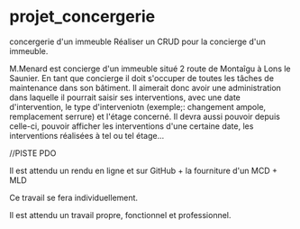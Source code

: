 # projet_concergerie
concergerie d'un immeuble
Réaliser un CRUD pour la concierge d'un immeuble.

M.Menard est concierge d'un immeuble situé 2 route de Montaîgu à Lons le Saunier.
En tant que concierge il doit s'occuper de toutes les tâches de maintenance dans son bâtiment.
Il aimerait donc avoir une administration dans laquelle il pourrait saisir ses interventions, avec une date d'intervention, le type d'interveniotn (exemple;: changement ampole, remplacement serrure) et l'étage concerné.
Il devra aussi pouvoir depuis celle-ci, pouvoir afficher les interventions d'une certaine date, les interventions réalisées à tel ou tel étage...

//PISTE 
PDO

Il est attendu un rendu en ligne et sur GitHub + la fourniture d'un MCD + MLD

Ce travail se fera individuellement.

Il est attendu un travail propre, fonctionnel et professionnel.